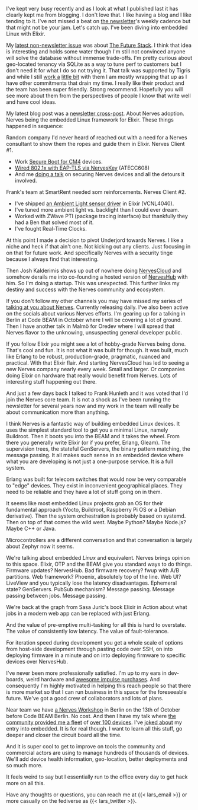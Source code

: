 I've kept very busy recently and as I look at what I published last it has clearly kept me from blogging. I don't love that. I like having a blog and I like tending to it. I've not missed a beat on [the newsletter](https://underjord.io/newsletter.html)'s weekly cadence but that might not be your jam. Let's catch up. I've been diving into embedded Linux with Elixir.

My [latest non-newsletter issue](https://underjord.io/the-future-stack.html) was about [The Future Stack](https://www.youtube.com/watch?v=buy_ke9s-sM&pp=ygUNZ2lnIGNpdHkgbGFycw%3D%3D). I think that idea is interesting and holds some water though I'm still not convinced anyone will solve the database without immense trade-offs. I'm pretty curious about geo-located tenancy via SQLite as a way to tune perf to customers but I don't need it for what I do so not trying it. That talk was supported by Tigris and while I still [work a](https://www.tigrisdata.com/blog/metadata-quering-with-elixir/) [little bit](https://www.tigrisdata.com/blog/eager-and-lazy-caching/) with them I am mostly wrapping that up as I have other commitments that drain my time. I really like their product and the team has been super friendly. Strong recommend. Hopefully you will see more about them from the perspectives of people I know that write well and have cool ideas.

My latest blog post was a [newsletter cross-post](https://underjord.io/newsletter-building-up-the-nerves.html). About Nerves adoption. Nerves being the embedded Linux framework for Elixir. These things happened in sequence:

Random company I'd never heard of reached out with a need for a Nerves consultant to show them the ropes and guide them in Elixir. Nerves Client #1.

- Work [Secure Boot for CM4](https://elixirforum.com/t/secure-boot-with-raspberry-pi-cm4-and-nerves/63160) devices.
- [Wired 802.1x with EAP-TLS via NervesKey](https://elixirforum.com/t/vintagenet-with-wired-802-1x-under-nerves/63228) (ATECC608)
- And me [doing a talk](https://www.youtube.com/watch?v=Yd-qWQ65eQ8) on securing Nerves devices and all the detours it involved.

Frank's team at SmartRent needed som reinforcements. Nerves Client #2.

- I've shipped [an Ambient Light sensor driver](https://hex.pm/packages/vcnl4040) in Elixir (VCNL4040).
- I've tuned more ambient light vs. backlight than I could ever dream.
- Worked with ZWave PTI (package tracing interface) but thankfully they had a Ben that solved most of it.
- I've fought Real-Time Clocks.

At this point I made a decision to pivot Underjord towards Nerves. I like a niche and heck if that ain't one. Not kicking out any clients. Just focusing in on that for future work. And specifically Nerves with a security tinge because I always find that interesting.

Then Josh Kalderimis shows up out of nowhere doing [NervesCloud](https://nervescloud.com) and somehow derails me into co-founding a hosted version of [NervesHub](https://github.com/nerves-hub/nerves_hub_web) with him. So I'm doing a startup. This was unexpected. This further links my destiny and success with the Nerves community and ecosystem.

If you don't follow my other channels you may have missed my series of [talking at you about Nerves](https://www.youtube.com/playlist?list=PLk_-dV_ai0LERQeaYYs7A5siKH4eEr4dI). Currently releasing daily. I've also been active on the socials about various Nerves efforts. I'm gearing up for a talking in Berlin at Code BEAM in October where I will be covering a lot of ground. Then I have another talk in Malmö for Oredev where I will spread that Nerves flavor to the unknowing, unsuspecting general developer public.

If you follow Elixir you might see a lot of hobby-grade Nerves being done. That's cool and fun. It is not what it was built for though. It was built, much like Erlang to be robust, production-grade, pragmatic, nuanced and practical. With that Elixir flair. And starting NervesCloud has led to seeing a new Nerves company nearly every week. Small and larger. Or companies doing Elixir on hardware that really would benefit from Nerves. Lots of interesting stuff happening out there.

And just a few days back I talked to Frank Hunleth and it was voted that I'd join the Nerves core team. It is not a shock as I've been running the newsletter for several years now and my work in the team will really be about communication more than anything.

I think Nerves is a fantastic way of building embedded Linux devices. It uses the simplest standard tool to get you a minimal Linux, namely Buildroot. Then it boots you into the BEAM and it takes the wheel. From there you generally write Elixir (or if you prefer, Erlang, Gleam). The supervision trees, the stateful GenServers, the binary pattern matching, the message passing. It all makes such sense in an embedded device where what you are developing is not just a one-purpose service. It is a full system.

Erlang was built for telecom switches that would now be very comparable to "edge" devices. They exist in inconvenient geographical places. They need to be reliable and they have a lot of stuff going on in them.

It seems like most embedded Linux projects grab an OS for their fundamental approach (Yocto, Buildroot, Raspberry Pi OS or a Debian derivative). Then the system orchestration is probably based on systemd. Then on top of that comes the wild west. Maybe Python? Maybe Node.js? Maybe C++ or Java.

Microcontrollers are a different conversation and that conversation is largely about Zephyr now it seems.

We're talking about embedded *Linux* and equivalent. Nerves brings opinion to this space. Elixir, OTP and the BEAM give you standard ways to do things. Firmware updates? NervesHub. Bad firmware recovery? fwup with A/B partitions. Web framework? Phoenix, absolutely top of the line. Web UI? LiveView and you typically lose the latency disadvantages. Ephemeral state? GenServers. PubSub mechanism? Message passing. Message passing between jobs. Message passing.

We're back at the graph from Sasa Juric's book Elixir in Action about what jobs in a modern web app can be replaced with just Erlang.

And the value of pre-emptive multi-tasking for all this is hard to overstate. The value of consistently low latency. The value of fault-tolerance.

For iteration speed during development you get a whole scale of options from host-side development through pasting code over SSH, on into deploying firmware in a minute and on into deploying firmware to specific devices over NervesHub.

I've never been more professionally satisfied. I'm up to my ears in dev-boards, weird hardware and [awesome impulse purchases](https://elixirforum.com/t/bringing-up-cool-hardware-with-nerves/64566). And consequently I'm highly motivated in helping this reach people so that there is more market so that I can run business in this space for the foreseeable future. We've got a good crew of collaborators and lots of plans.

Near team we have [a Nerves Workshop](https://docs.google.com/forms/d/e/1FAIpQLSdeUfKIhU0lXqReFEB2DC6sw0gWvSgiaw0XaZrxW-wde9n64w/viewform) in Berlin on the 13th of October before Code BEAM Berlin. No cost. And then I have my talk where [the community provided me a fleet](https://github.com/lawik/fleet) of [over 100 devices](https://youtube.com/shorts/vdrPufkXn3I). I've [joked about](https://www.youtube.com/watch?v=K23DDFreXr4) my entry into embedded. It is for real though. I want to learn all this stuff, go deeper and closer the circuit board all the time.

And it is super cool to get to improve on tools the community and commercial actors are using to manage hundreds of thousands of devices. We'll add device health information, geo-location, better deployments and so much more.

It feels weird to say but I essentially run to the office every day to get hack more on all this.

Have any thoughts or questions, you can reach me at {{< lars_email >}} or more casually on the fediverse as {{< lars_twitter >}}.